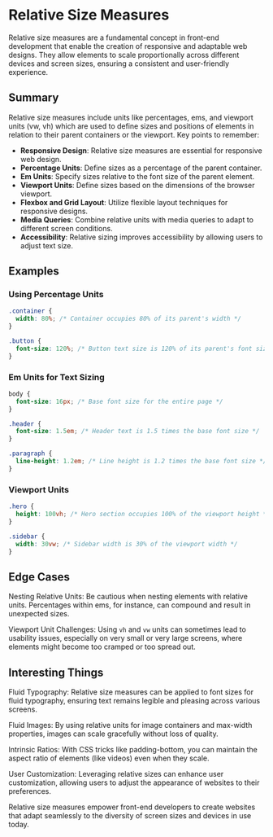 # Relative Size Measures

Relative size measures are a fundamental concept in front-end development that enable the creation of responsive and adaptable web designs. They allow elements to scale proportionally across different devices and screen sizes, ensuring a consistent and user-friendly experience.

## Summary

Relative size measures include units like percentages, ems, and viewport units (vw, vh) which are used to define sizes and positions of elements in relation to their parent containers or the viewport. Key points to remember:

- **Responsive Design**: Relative size measures are essential for responsive web design.
- **Percentage Units**: Define sizes as a percentage of the parent container.
- **Em Units**: Specify sizes relative to the font size of the parent element.
- **Viewport Units**: Define sizes based on the dimensions of the browser viewport.
- **Flexbox and Grid Layout**: Utilize flexible layout techniques for responsive designs.
- **Media Queries**: Combine relative units with media queries to adapt to different screen conditions.
- **Accessibility**: Relative sizing improves accessibility by allowing users to adjust text size.

## Examples

### Using Percentage Units

```css
.container {
  width: 80%; /* Container occupies 80% of its parent's width */
}

.button {
  font-size: 120%; /* Button text size is 120% of its parent's font size */
}
```

### Em Units for Text Sizing

```css
body {
  font-size: 16px; /* Base font size for the entire page */
}

.header {
  font-size: 1.5em; /* Header text is 1.5 times the base font size */
}

.paragraph {
  line-height: 1.2em; /* Line height is 1.2 times the base font size */
}
```

### Viewport Units

```css
.hero {
  height: 100vh; /* Hero section occupies 100% of the viewport height */
}

.sidebar {
  width: 30vw; /* Sidebar width is 30% of the viewport width */
}
```

## Edge Cases

Nesting Relative Units: Be cautious when nesting elements with relative units. Percentages within ems, for instance, can compound and result in unexpected sizes.

Viewport Unit Challenges: Using `vh` and `vw` units can sometimes lead to usability issues, especially on very small or very large screens, where elements might become too cramped or too spread out.

## Interesting Things

Fluid Typography: Relative size measures can be applied to font sizes for fluid typography, ensuring text remains legible and pleasing across various screens.

Fluid Images: By using relative units for image containers and max-width properties, images can scale gracefully without loss of quality.

Intrinsic Ratios: With CSS tricks like padding-bottom, you can maintain the aspect ratio of elements (like videos) even when they scale.

User Customization: Leveraging relative sizes can enhance user customization, allowing users to adjust the appearance of websites to their preferences.

Relative size measures empower front-end developers to create websites that adapt seamlessly to the diversity of screen sizes and devices in use today.
